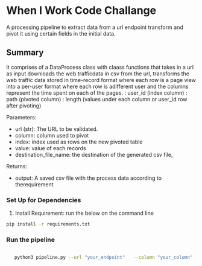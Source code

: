 # When I Work Code Challange
A processing pipeline to extract data from a url endpoint transform and pivot it using certain fields in the initial data.

## Summary
It comprises of a DataProcess class with claass functions that takes in a url as input downloads the web trafficdata in csv from the url, transforms the web traffic data stored in time-record format where
each row is a page view into a per-user format where each row is adifferent user and the
columns represent the time spent on each of the pages.
: user_id (index column)
: path (pivoted column)
: length (values under each column or user_id row after pivoting)

Parameters:
- url (str): The URL to be validated.
- column: column used to pivot
- index: index used as rows on the new pivoted table
- value: value of each records
- destination_file_name: the destination of the generated csv file,

Returns:
- output: A saved csv file with the process data according to therequirement


### Set Up for Dependencies
1. Install Requirement:  run the below on the command line
```bash
pip install -r requirements.txt
```

### Run the pipeline
```bash

   python3 pipeline.py --url "your_endpoint"   --column "your_column"  --index "your_index_column" --value "your_value_column" --destination_file_name "output_file"  --destination_file_path  "destinationof_the_file"

```